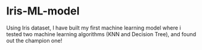 # Iris-ML-model
Using Iris dataset, I have built my first machine learning model where i tested two machine learning algorithms (KNN and Decision Tree), and found out the champion one!
